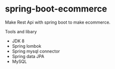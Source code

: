 # spring-boot-ecommerce
Make Rest Api with spring boot to make ecommerce.

Tools and libary

- JDK 8
- Spring lombok
- Spring mysql connector
- Spring data JPA
- MySQL


